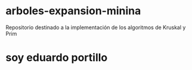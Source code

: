 # arboles-expansion-minina
Repositorio destinado a la implementación de los algoritmos de Kruskal y Prim

# soy eduardo portillo
